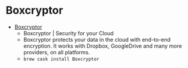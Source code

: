 # Boxcryptor
- [Boxcryptor](https://www.boxcryptor.com/en/)
  -  Boxcryptor | Security for your Cloud
  - Boxcryptor protects your data in the cloud with end-to-end encryption. It works with Dropbox, GoogleDrive and many more providers, on all platforms.
  - `brew cask install Boxcryptor`
